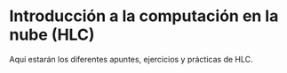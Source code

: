 # Introducción a la computación en la nube (HLC)

Aquí estarán los diferentes apuntes, ejercicios y prácticas de HLC.
